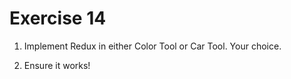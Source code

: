 # Exercise 14

1. Implement Redux in either Color Tool or Car Tool. Your choice.

2. Ensure it works!
